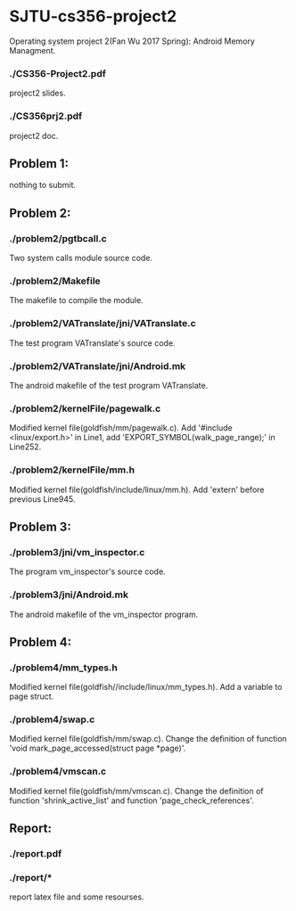 # SJTU-cs356-project2
Operating system project 2(Fan Wu  2017 Spring): Android Memory Managment.

### ./CS356-Project2.pdf                  
project2 slides.
### ./CS356prj2.pdf						                
project2 doc.

## Problem 1:
nothing to submit.

## Problem 2:
### ./problem2/pgtbcall.c 					            
Two system calls module source code.
### ./problem2/Makefile					                
The makefile to compile the module.
### ./problem2/VATranslate/jni/VATranslate.c		    
The test program VATranslate's source code.
### ./problem2/VATranslate/jni/Android.mk			    
The android makefile of the test program VATranslate.
### ./problem2/kernelFile/pagewalk.c			        
Modified kernel file(goldfish/mm/pagewalk.c). Add '#include <linux/export.h>' in Line1, add 'EXPORT_SYMBOL(walk_page_range);' in Line252.
### ./problem2/kernelFile/mm.h				            
Modified kernel file(goldfish/include/linux/mm.h). Add 'extern' before previous Line945.

## Problem 3:
### ./problem3/jni/vm_inspector.c				        
The program vm_inspector's source code.
### ./problem3/jni/Android.mk				           
The android makefile of the vm_inspector program.

## Problem 4:
### ./problem4/mm_types.h					            
Modified kernel file(goldfish//include/linux/mm_types.h). Add a variable to page struct.
### ./problem4/swap.c					                
Modified kernel file(goldfish/mm/swap.c). Change the definition of function 'void mark_page_accessed(struct page *page)'.
### ./problem4/vmscan.c					                
Modified kernel file(goldfish/mm/vmscan.c). Change the definition of function 'shrink_active_list' and function 'page_check_references'.


## Report:
### ./report.pdf
### ./report/*						                    
report latex file and some resourses.
